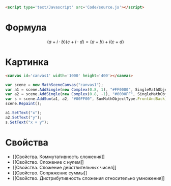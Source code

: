 ```html
<script type='text/Javascript' src='Code/source.js'></script>
```

# Формула
 $$ (a + i \cdot b)(c + i \cdot d) = (a + b) + i(c + d) $$


# Картинка

```html
<canvas id='canvas1' width='1000' height='400'></canvas>
```

```js 
var scene = new MathSceneCanvas("canvas1");
var a1 = scene.AddSingle(new Complex(0.8, 1), "#FF0000", SingleMathObjectType.Simple, 2, new Vector2(100, 100), new Vector2(200, 200));
var a2 = scene.AddSingle(new Complex(0.8, -1), "#0000FF", SingleMathObjectType.Simple, 2, new Vector2(400, 100), new Vector2(200, 200));
var s = scene.AddSum(a1, a2, "#00FF00", SumMathObjectType.FrontAndBack, false, 2, new Vector2(700, 100), new Vector2(200, 200));
scene.Repaint();

a1.SetText("x");
a2.SetText("y");
s.SetText("x + y");
```

# Свойства
- [[Свойства. Коммутативность сложения]]
- [[Свойство. Сложение с нулем]]
- [[Свойства. Сложение действительных чисел]]
- [[Свойство. Сопряжение суммы]]
- [[Свойство. Дистрибутивность сложения относительно умножения]]


